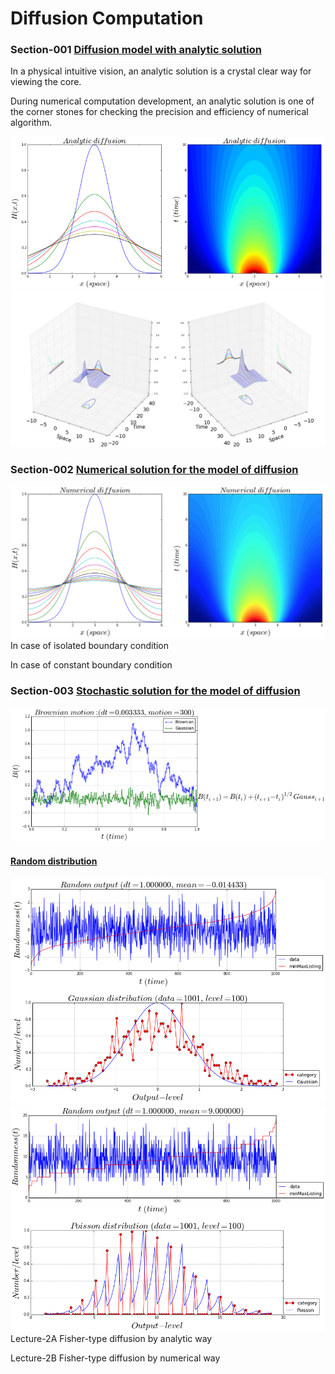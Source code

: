 # Diffusion Computation
### Section-001  [Diffusion model with analytic solution](http://nbviewer.ipython.org/github/alvason/diffusion-computation/blob/master/diffusion_analytic.ipynb)
In a physical intuitive vision, an analytic solution is a crystal clear way for viewing the core. 
   
During numerical computation development, an analytic solution is one of the corner stones for checking the precision and efficiency of numerical algorithm.

![alt tag](https://github.com/alvason/diffusion-computation/blob/master/figure/analyticalD.png)
![alt tag](https://github.com/alvason/diffusion-computation/blob/master/figure/diffusion3D.png)
### Section-002  [Numerical solution for the model of diffusion](http://nbviewer.ipython.org/github/alvason/diffusion-computation/blob/master/diffusion_numerical.ipynb)

![alt tag](https://github.com/alvason/diffusion-computation/blob/master/figure/numericalD.png)
In case of isolated boundary condition

In case of constant boundary condition

### Section-003  [Stochastic solution for the model of diffusion](http://nbviewer.ipython.org/github/alvason/diffusion-computation/blob/master/stochasticD/diffusion_stochastic.ipynb)
![alt tag](https://github.com/alvason/diffusion-computation/blob/master/stochasticD/figure/stochasticD.png)
#### [Random distribution](http://nbviewer.ipython.org/github/alvason/diffusion-computation/blob/master/stochasticD/random_distribution.ipynb)
![alt tag](https://github.com/alvason/diffusion-computation/blob/master/stochasticD/figure/gaussian-distribution.png)
![alt tag](https://github.com/alvason/diffusion-computation/blob/master/stochasticD/figure/poisson-distribution.png)
Lecture-2A  Fisher-type diffusion by analytic way

Lecture-2B  Fisher-type diffusion by numerical way
